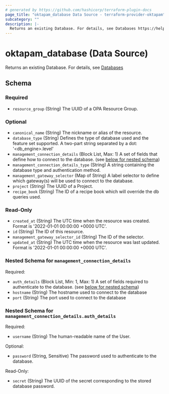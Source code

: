 ```yaml
---
# generated by https://github.com/hashicorp/terraform-plugin-docs
page_title: "oktapam_database Data Source - terraform-provider-oktapam"
subcategory: ""
description: |-
  Returns an existing Database. For details, see Databases https://help.okta.com/okta_help.htm?type=oie&id=ext-pam-databases
---
```


# oktapam_database (Data Source)

Returns an existing Database. For details, see [Databases](https://help.okta.com/okta_help.htm?type=oie&id=ext-pam-databases)



<!-- schema generated by tfplugindocs -->
## Schema

### Required

- `resource_group` (String) The UUID of a OPA Resource Group.

### Optional

- `canonical_name` (String) The nickname or alias of the resource.
- `database_type` (String) Defines the type of database used and the feature set supported. A two-part string separated by a dot: '<db_engine>.level<level>'
- `management_connection_details` (Block List, Max: 1) A set of fields that define how to connect to the database. (see [below for nested schema](#nestedblock--management_connection_details))
- `management_connection_details_type` (String) A string containing the database type and authentication method.
- `management_gateway_selector` (Map of String) A label selector to define which gateway(s) will be used to connect to the database.
- `project` (String) The UUID of a Project.
- `recipe_book` (String) The ID of a recipe book which will override the db queries used.

### Read-Only

- `created_at` (String) The UTC time when the resource was created. Format is '2022-01-01 00:00:00 +0000 UTC'.
- `id` (String) The ID of this resource.
- `management_gateway_selector_id` (String) The ID of the selector.
- `updated_at` (String) The UTC time when the resource was last updated. Format is '2022-01-01 00:00:00 +0000 UTC'.

<a id="nestedblock--management_connection_details"></a>
### Nested Schema for `management_connection_details`

Required:

- `auth_details` (Block List, Min: 1, Max: 1) A set of fields required to authenticate to the database. (see [below for nested schema](#nestedblock--management_connection_details--auth_details))
- `hostname` (String) The hostname used to connect to the database
- `port` (String) The port used to connect to the database

<a id="nestedblock--management_connection_details--auth_details"></a>
### Nested Schema for `management_connection_details.auth_details`

Required:

- `username` (String) The human-readable name of the User.

Optional:

- `password` (String, Sensitive) The password used to authenticate to the database.

Read-Only:

- `secret` (String) The UUID of the secret corresponding to the stored database password.


